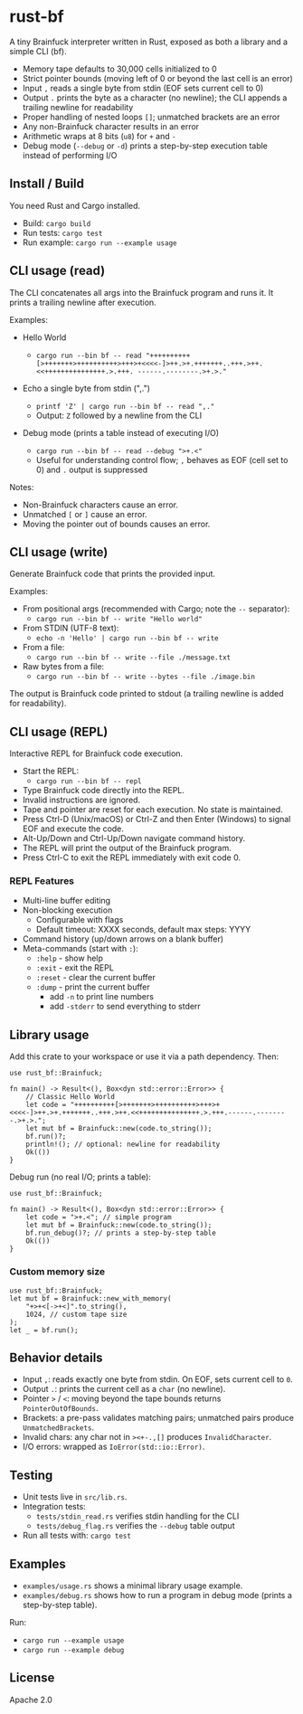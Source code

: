 # rust-bf

A tiny Brainfuck interpreter written in Rust, exposed as both a library and a simple CLI (bf).

- Memory tape defaults to 30,000 cells initialized to 0
- Strict pointer bounds (moving left of 0 or beyond the last cell is an error)
- Input `,` reads a single byte from stdin (EOF sets current cell to 0)
- Output `.` prints the byte as a character (no newline); the CLI appends a trailing newline for readability
- Proper handling of nested loops `[]`; unmatched brackets are an error
- Any non-Brainfuck character results in an error
- Arithmetic wraps at 8 bits (`u8`) for `+` and `-`
- Debug mode (`--debug` or `-d`) prints a step-by-step execution table instead of performing I/O

## Install / Build

You need Rust and Cargo installed.

- Build: `cargo build`
- Run tests: `cargo test`
- Run example: `cargo run --example usage`

## CLI usage (read)

The CLI concatenates all args into the Brainfuck program and runs it. It prints a trailing newline after execution.

Examples:

- Hello World
  - `cargo run --bin bf -- read "++++++++++[>+++++++>++++++++++>+++>+<<<<-]>++.>+.+++++++..+++.>++.<<+++++++++++++++.>.+++.
  ------.--------.>+.>."`

- Echo a single byte from stdin (",.")
  - `printf 'Z' | cargo run --bin bf -- read ",."`
  - Output: `Z` followed by a newline from the CLI

- Debug mode (prints a table instead of executing I/O)
  - `cargo run --bin bf -- read --debug ">+.<"`
  - Useful for understanding control flow; `,` behaves as EOF (cell set to 0) and `.` output is suppressed

Notes:
- Non-Brainfuck characters cause an error.
- Unmatched `[` or `]` cause an error.
- Moving the pointer out of bounds causes an error.

## CLI usage (write)

Generate Brainfuck code that prints the provided input.

Examples:
- From positional args (recommended with Cargo; note the `--` separator):
  - `cargo run --bin bf -- write "Hello world"`
- From STDIN (UTF-8 text):
  - `echo -n 'Hello' | cargo run --bin bf -- write`
- From a file:
  - `cargo run --bin bf -- write --file ./message.txt`
- Raw bytes from a file:
  - `cargo run --bin bf -- write --bytes --file ./image.bin`

The output is Brainfuck code printed to stdout (a trailing newline is added for readability).

## CLI usage (REPL)

Interactive REPL for Brainfuck code execution.

- Start the REPL:
  - `cargo run --bin bf -- repl`
- Type Brainfuck code directly into the REPL.
- Invalid instructions are ignored.
- Tape and pointer are reset for each execution. No state is maintained.
- Press Ctrl-D (Unix/macOS) or Ctrl-Z and then Enter (Windows) to signal EOF and execute the code.
- Alt-Up/Down and Ctrl-Up/Down navigate command history.
- The REPL will print the output of the Brainfuck program.
- Press Ctrl-C to exit the REPL immediately with exit code 0.

### REPL Features

- Multi-line buffer editing
- Non-blocking execution
  - Configurable with flags
  - Default timeout: XXXX seconds, default max steps: YYYY
- Command history (up/down arrows on a blank buffer)
- Meta-commands (start with `:`):
    - `:help` - show help
    - `:exit` - exit the REPL
    - `:reset` - clear the current buffer
    - `:dump` - print the current buffer
        - add `-n` to print line numbers
        - add `-stderr` to send everything to stderr

## Library usage

Add this crate to your workspace or use it via a path dependency. Then:

```rust,no_run
use rust_bf::Brainfuck;

fn main() -> Result<(), Box<dyn std::error::Error>> {
    // Classic Hello World
    let code = "++++++++++[>+++++++>++++++++++>+++>+<<<<-]>++.>+.+++++++..+++.>++.<<+++++++++++++++.>.+++.------.--------.>+.>.";
    let mut bf = Brainfuck::new(code.to_string());
    bf.run()?;
    println!(); // optional: newline for readability
    Ok(())
}
```

Debug run (no real I/O; prints a table):

```rust,no_run
use rust_bf::Brainfuck;

fn main() -> Result<(), Box<dyn std::error::Error>> {
    let code = ">+.<"; // simple program
    let mut bf = Brainfuck::new(code.to_string());
    bf.run_debug()?; // prints a step-by-step table
    Ok(())
}
```

### Custom memory size

```rust,ignore
use rust_bf::Brainfuck;
let mut bf = Brainfuck::new_with_memory(
    "+>+<[->+<]".to_string(),
    1024, // custom tape size
);
let _ = bf.run();
```

## Behavior details

- Input `,`: reads exactly one byte from stdin. On EOF, sets current cell to `0`.
- Output `.`: prints the current cell as a `char` (no newline).
- Pointer `>` / `<`: moving beyond the tape bounds returns `PointerOutOfBounds`.
- Brackets: a pre-pass validates matching pairs; unmatched pairs produce `UnmatchedBrackets`.
- Invalid chars: any char not in `><+-.,[]` produces `InvalidCharacter`.
- I/O errors: wrapped as `IoError(std::io::Error)`.

## Testing

- Unit tests live in `src/lib.rs`.
- Integration tests:
  - `tests/stdin_read.rs` verifies stdin handling for the CLI
  - `tests/debug_flag.rs` verifies the `--debug` table output
- Run all tests with: `cargo test`

## Examples

- `examples/usage.rs` shows a minimal library usage example.
- `examples/debug.rs` shows how to run a program in debug mode (prints a step-by-step table).

Run:
- `cargo run --example usage`
- `cargo run --example debug`

## License

Apache 2.0
